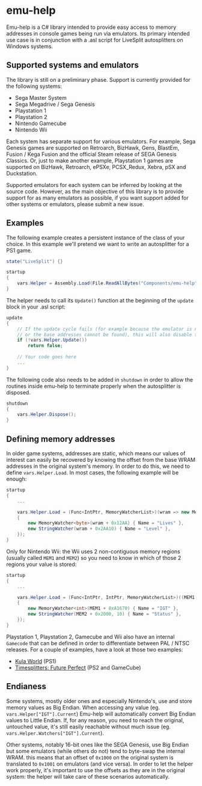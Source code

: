 # emu-help

Emu-help is a C# library intended to provide easy access to memory addresses in console games being run via emulators.
Its primary intended use case is in conjunction with a .asl script for LiveSplit autosplitters on Windows systems.

## Supported systems and emulators

The library is still on a preliminary phase. Support is currently provided for the following systems:
- Sega Master System
- Sega Megadrive / Sega Genesis
- Playstation 1
- Playstation 2
- Nintendo Gamecube
- Nintendo Wii

Each system has separate support for various emulators. For example, Sega Genesis games are supported on Retroarch, BizHawk, Gens, BlastEm, Fusion / Kega Fusion and the official Steam release of SEGA Genesis Classics. Or, just to make another example, Playstation 1 games are supported on BizHawk, Retroarch, ePSXe, PCSX_Redux, Xebra, pSX and Duckstation.

Supported emulators for each system can be inferred by looking at the source code. However, as the main objective of this library is to provide support for as many emulators as possible, if you want support added for other systems or emulators, please submit a new issue.

## Examples

The following example creates a persistent instance of the class of your choice. In this example we'll pretend we want to write an autosplitter for a PS1 game.

```cs
state("LiveSplit") {}

startup
{
    vars.Helper = Assembly.Load(File.ReadAllBytes("Components/emu-help")).CreateInstance("PS1");
}
```

The helper needs to call its `Update()` function at the beginning of the `update` block in your .asl script:

```cs
update
{
    // If the update cycle fails (for example because the emulator is not supported
    // or the base addresses cannot be found), this will also disable the autosplitter.
    if (!vars.Helper.Update())
        return false;
    
    // Your code goes here
    ...
}
```

The following code also needs to be added in `shutdown` in order to allow the routines inside emu-help to terminate properly when the autosplitter is disposed.

```cs
shutdown
{
    vars.Helper.Dispose();
}
```

## Defining memory addresses

In older game systems, addresses are static, which means our values of interest can easily be recovered by knowing the offset from the base WRAM addresses in the original system's memory. In order to do this, we need to define `vars.Helper.Load`.
In most cases, the following example will be enough:

```cs
startup
{
    ...

    vars.Helper.Load = (Func<IntPtr, MemoryWatcherList>)(wram => new MemoryWatcherList
    {
        new MemoryWatcher<byte>(wram + 0x12AA) { Name = "Lives" },
        new StringWatcher(wram + 0x2AA10) { Name = "Level" },
    });
}
```

Only for Nintendo Wii: the Wii uses 2 non-contiguous memory regions (usually called `MEM1` and `MEM2`) so you need to know in which of those 2 regions your value is stored:

```cs
startup
{
    ...

    vars.Helper.Load = (Func<IntPtr, IntPtr, MemoryWatcherList>)((MEM1, MEM2) => new MemoryWatcherList
    {
        new MemoryWatcher<int>(MEM1 + 0xA1670) { Name = "IGT" },
        new StringWatcher(MEM2 + 0x2000, 10) { Name = "Status" },
    });
}
```

Playstation 1, Playstation 2, Gamecube and Wii also have an internal `Gamecode` that can be defined in order to differentiate between PAL / NTSC releases. For a couple of examples, have a look at those two examples:
- <a href=https://github.com/Jujstme/Autosplitters/blob/master/Kula%20World/LiveSplit.KulaWorld.asl>Kula World</a> (PS1)
- <a href=https://github.com/Jujstme/Autosplitters/blob/master/TimeSplitters%20-%20Future%20Perfect/LiveSplit.TimeSplittersFuturePerfect.asl>Timesplitters: Future Perfect</a> (PS2 and GameCube)


## Endianess

Some systems, mostly older ones and especially Nintendo's, use and store memory values as Big Endian. When accessing any value (eg. `vars.Helper["IGT"].Current`) Emu-help will automatically convert Big Endian values to Little Endian.
If, for any reason, you need to reach the original, untouched value, it's still easily reachable without much issue (eg. `vars.Helper.Watchers["IGT"].Current`).

Other systems, notably 16-bit ones like the SEGA Genesis, use Big Endian but some emulators (while others do not) tend to byte-swap the internal WRAM. this means that an offset of `0x1000` on the original system is translated to `0x1001` on emulators (and vice versa). In order to let the helper work properly, it's important to use the offsets as they are in the original system: the helper will take care of these scenarios automatically.
